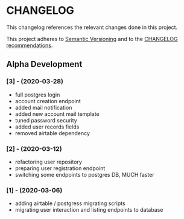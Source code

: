 CHANGELOG
=========

This changelog references the relevant changes done in this project.

This project adheres to [Semantic Versioning](http://semver.org/) 
and to the [CHANGELOG recommendations](http://keepachangelog.com/).
## Alpha Development

### [3] - (2020-03-28)
- full postgres login
- account creation endpoint
- added mail notification
- added new account mail template
- tuned password security
- added user records fields
- removed airtable dependency

### [2] - (2020-03-12)
- refactoring user repository
- preparing user registration endpoint
- switching some endpoints to postgres DB, MUCH faster

### [1] - (2020-03-06)
- adding airtable / postgress migrating scripts
- migrating user interaction and listing endpoints to database
